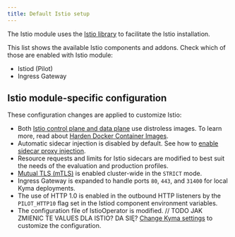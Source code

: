 ```yaml
---
title: Default Istio setup
---
```


The Istio module uses the
[Istio library](https://github.com/istio/istio/tree/master/operator) to facilitate the Istio installation.

This list shows the available Istio components and addons. Check which of those are enabled with Istio module:
- Istiod (Pilot)
- Ingress Gateway


## Istio module-specific configuration

These configuration changes are applied to customize Istio:

- Both [Istio control plane and data plane](https://istio.io/latest/docs/ops/deployment/architecture/) use distroless images. To learn more, read about [Harden Docker Container Images](https://istio.io/latest/docs/ops/configuration/security/harden-docker-images/).
- Automatic sidecar injection is disabled by default. See how to [enable sidecar proxy injection](./01-60-enable-sidecar-injection.md).
- Resource requests and limits for Istio sidecars are modified to best suit the needs of the evaluation and production profiles.
- [Mutual TLS (mTLS)](https://istio.io/docs/concepts/security/#mutual-tls-authentication) is enabled cluster-wide in the `STRICT` mode.
- Ingress Gateway is expanded to handle ports `80`, `443`, and `31400` for local Kyma deployments.
- The use of HTTP 1.0 is enabled in the outbound HTTP listeners by the `PILOT_HTTP10` flag set in the Istiod component environment variables.
- The configuration file of IstioOperator is modified. // TODO JAK ZMIENIC TE VALUES DLA ISTIO? DA SIĘ? [Change Kyma settings](https://kyma-project.io/docs/kyma/latest/04-operation-guides/operations/03-change-kyma-config-values/) to customize the configuration. 